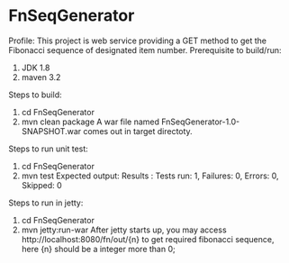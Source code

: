# FnSeqGenerator

Profile:
  This project is web service providing a GET method to get the Fibonacci sequence of designated item number.
Prerequisite to build/run:
 1. JDK 1.8
 2. maven 3.2

Steps to build:
 1. cd FnSeqGenerator
 2. mvn clean package
 A war file named FnSeqGenerator-1.0-SNAPSHOT.war comes out in target directoty.

Steps to run unit test:
  1.  cd FnSeqGenerator
  2.  mvn test
  Expected output:
  Results :
  Tests run: 1, Failures: 0, Errors: 0, Skipped: 0

Steps to run in jetty:
  1. cd FnSeqGenerator
  2. mvn jetty:run-war
  After jetty starts up, you may access http://localhost:8080/fn/out/{n} to get required fibonacci sequence, here {n} should be a integer more than 0;
